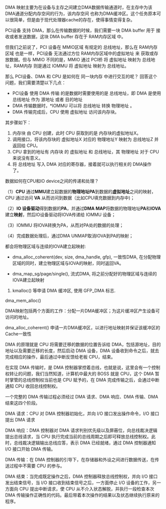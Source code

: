 
DMA 映射主要为在设备与主存之间建立DMA数据传输通道时，在主存中为该DMA通道分配内存空间的行为，该内存空间
也称为DMA缓冲区。这个任务原本可以很简单，但是由于现代处理器cache的存在，使得事情变得复杂。



PCI设备 支持 DMA，那么在传输数据的时候，我们需要一块 DMA buffer 用于 接收或者发送数据，这块 DMA buffer 存在于 RAM内存区域 中。

但我们之前说了，PCI 设备在 MMIO区域 有规定的 总线地址，那么在 RAM内存区域 也是一样，PCI设备 无法通过方位 RAM内存区域中的虚拟地址 来 获取或存放数据。但与 MMIO 不同的是，MMIO 通过 PCI桥 将 虚拟地址 映射为 总线地址，RAM内存 则是通过 IOMMU 将 虚拟地址 映射为 总线地址。

那么 PCI设备、DMA 和 CPU 是如何在 同一块内存 中进行交互的呢？
回答这个问题，我们需要清楚以下几点：

* PCI设备 使用 DMA 传输 的是数据时需要使用的是 总线地址，即 DMA 是使用 总线地址 作为 源地址 或者 目的地址
* DMA 传输数据时，*IOMMU 可以将 总线地址 转换 物理地址 。
* DMA 传输完成后，CPU 使用 虚拟地址 访问该内存块。

其步骤如下：

1. 内存块 由 CPU 创建，此时 CPU 获取到的是 内存块的虚拟地址X。
2. 调用接口，将该内存块的 虚拟地址X 对应的 物理地址Y 映射为 总线地址Z 并返回给 CPU。
3. CPU 拿到的地址有 内存块 的 虚拟地址 和 总线地址，其 物理地址 对于 CPU 来说没有意义。
4. 将 总线地址 写入 DMA 对应的寄存器，接着就可以执行相关的 DMA操作 了。


数据如何在CPU和IO device之间的传递和处理？

（1）**CPU** 通过**MMU**建立起数据的**物理地址PA**到数据的**虚拟地址**之间的映射，CPU 通过访问 **VA** 从而访问到数据（比如CPU填充数据到内存中)；

（2）**IO 设备驱动**得到数据的**PA**，并通过**DMA MAP**将数据的物理地址**PA**和**IOVA**建立**映射**，然后IO设备驱动将IOVA传递给 IOMMU 设备；

（3）IOMMU 将IOVA转换为PA，从而对PA处的数据的处理；

（4）完成数据处理后，通过DMA UNMAP取消IOVA到PA的映射；

都会将物理区域与连续的IOVA建立起映射:

* dma_alloc_coherent(dev, size, dma_handle, gfp), 一致性DMA, 在分配物理区域的同时，建立物理区域与IOVA的映射，同时返回VA。

* dma_map_sg/page/single(), 流式DMA, 将之前分配好的物理区域与连续的IOVA建立起映射






1. kmalloc() 等申请 DMA 缓冲区, 使用 GFP_DMA 标志.


dma_mem_alloc()



DMA映射包括两个方面的工作：分配一片DMA缓冲区；为这片缓冲区产生设备可访问的地址。

dma_alloc_coherent() 申请一片DMA缓冲区，以进行地址映射并保证该缓冲区的Cache一致性







DMA 的原理就是 CPU 将需要迁移的数据的位置告诉给 DMA，包括源地址，目的地址以及需要迁移的长度，然后启动 DMA 设备，DMA 设备收到命令之后，就去完成相应的操作，最后通过中断反馈给老板 CPU，结束。


在实现 DMA 传输时，是 DMA 控制器掌控着总线，也就是说，这里会有一个控制权转让的问题，我们当然知道，计算机中最大的 BOSS 就是 CPU，这个 DMA 暂时掌管的总线控制权当前也是 CPU 赋予的，在 DMA 完成传输之后，会通过中断通知 CPU 收回总线控制权。

一个完整的 DMA 传输过程必须经过 DMA 请求、DMA 响应、DMA 传输、DMA 结束这四个阶段。

DMA 请求：CPU 对 DMA 控制器初始化，并向 I/O 接口发出操作命令，I/O 接口提出 DMA 请求

DMA 响应：DMA 控制器对 DMA 请求判别优先级以及屏蔽位，向总线裁决逻辑提出总线请求，当 CPU 执行完成当前的总线周期之后即可释放总线控制权。此时，总线裁决逻辑输出总线应答，表示 DMA 已经就绪，通过 DMA 控制器通知 I/O 接口开始 DMA 传输。

DMA 传输：在 DMA 控制器的引导下，在存储器和外设之间进行数据传送，在传送过程中不需要 CPU 的参与。

DMA 结束：当完成既定操作之后，DMA 控制器释放总线控制权，并向 I/O 接口发出结束信号，当 I/O 接口收到结束信号之后，一方面停止 I/O 设备的工作，另一方面向 CPU 提出中断请求，使 CPU 从不介入状态解脱，并执行一段检查本次 DMA 传输操作正确性的代码。最后带着本次操作的结果以及状态继续执行原来的程序。


